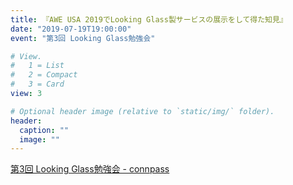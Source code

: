 ```yaml
---
title: 『AWE USA 2019でLooking Glass製サービスの展示をして得た知見』
date: "2019-07-19T19:00:00"
event: "第3回 Looking Glass勉強会"

# View.
#   1 = List
#   2 = Compact
#   3 = Card
view: 3

# Optional header image (relative to `static/img/` folder).
header:
  caption: ""
  image: ""
---
```


[第3回 Looking Glass勉強会 - connpass](https://lookingglass.connpass.com/event/133688/)
